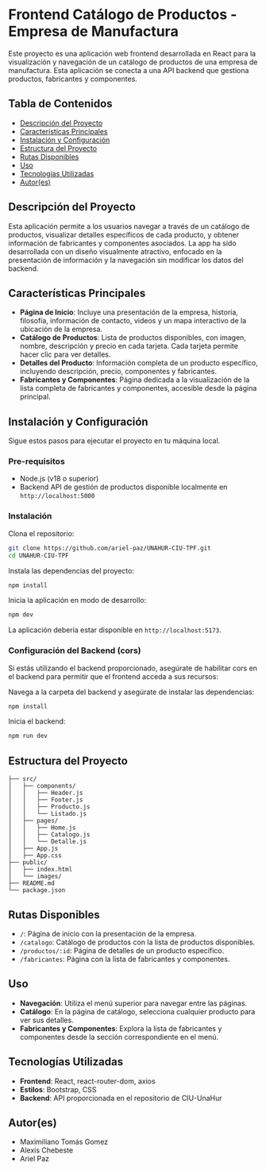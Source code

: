 # Frontend Catálogo de Productos - Empresa de Manufactura

Este proyecto es una aplicación web frontend desarrollada en React para la visualización y navegación de un catálogo de productos de una empresa de manufactura. Esta aplicación se conecta a una API backend que gestiona productos, fabricantes y componentes.

## Tabla de Contenidos
- [Descripción del Proyecto](#descripción-del-proyecto)
- [Características Principales](#características-principales)
- [Instalación y Configuración](#instalación-y-configuración)
- [Estructura del Proyecto](#estructura-del-proyecto)
- [Rutas Disponibles](#rutas-disponibles)
- [Uso](#uso)
- [Tecnologías Utilizadas](#tecnologías-utilizadas)
- [Autor(es)](#autores)

## Descripción del Proyecto
Esta aplicación permite a los usuarios navegar a través de un catálogo de productos, visualizar detalles específicos de cada producto, y obtener información de fabricantes y componentes asociados. La app ha sido desarrollada con un diseño visualmente atractivo, enfocado en la presentación de información y la navegación sin modificar los datos del backend.

## Características Principales
- **Página de Inicio**: Incluye una presentación de la empresa, historia, filosofía, información de contacto, videos y un mapa interactivo de la ubicación de la empresa.
- **Catálogo de Productos**: Lista de productos disponibles, con imagen, nombre, descripción y precio en cada tarjeta. Cada tarjeta permite hacer clic para ver detalles.
- **Detalles del Producto**: Información completa de un producto específico, incluyendo descripción, precio, componentes y fabricantes.
- **Fabricantes y Componentes**: Página dedicada a la visualización de la lista completa de fabricantes y componentes, accesible desde la página principal.

## Instalación y Configuración
Sigue estos pasos para ejecutar el proyecto en tu máquina local.

### Pre-requisitos
- Node.js (v18 o superior)
- Backend API de gestión de productos disponible localmente en `http://localhost:5000`

### Instalación
Clona el repositorio:
```bash
git clone https://github.com/ariel-paz/UNAHUR-CIU-TPF.git
cd UNAHUR-CIU-TPF
```

Instala las dependencias del proyecto:
```bash
npm install
```

Inicia la aplicación en modo de desarrollo:
```bash
npm dev
```
La aplicación debería estar disponible en `http://localhost:5173`.

### Configuración del Backend (cors)
Si estás utilizando el backend proporcionado, asegúrate de habilitar cors en el backend para permitir que el frontend acceda a sus recursos:

Navega a la carpeta del backend y asegúrate de instalar las dependencias:
```bash
npm install
```

Inicia el backend:
```bash
npm run dev
```

## Estructura del Proyecto
```plaintext
├── src/
│   ├── components/
│   │   ├── Header.js
│   │   ├── Footer.js
│   │   ├── Producto.js
│   │   └── Listado.js
│   ├── pages/
│   │   ├── Home.js
│   │   ├── Catalogo.js
│   │   └── Detalle.js
│   ├── App.js
│   ├── App.css
├── public/
│   ├── index.html
│   └── images/
├── README.md
└── package.json
```

## Rutas Disponibles
- `/`: Página de inicio con la presentación de la empresa.
- `/catalogo`: Catálogo de productos con la lista de productos disponibles.
- `/productos/:id`: Página de detalles de un producto específico.
- `/fabricantes`: Página con la lista de fabricantes y componentes.

## Uso
- **Navegación**: Utiliza el menú superior para navegar entre las páginas.
- **Catálogo**: En la página de catálogo, selecciona cualquier producto para ver sus detalles.
- **Fabricantes y Componentes**: Explora la lista de fabricantes y componentes desde la sección correspondiente en el menú.

## Tecnologías Utilizadas
- **Frontend**: React, react-router-dom, axios
- **Estilos**: Bootstrap, CSS
- **Backend**: API proporcionada en el repositorio de CIU-UnaHur

## Autor(es)
- Maximiliano Tomás Gomez
- Alexis Chebeste
- Ariel Paz